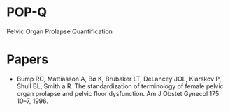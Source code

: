 # POP-Q #

Pelvic Organ Prolapse Quantification

# Papers #

- Bump RC, Mattiasson A, Bø K, Brubaker LT, DeLancey JOL, Klarskov P, Shull BL, Smith a R. The standardization of terminology of female pelvic organ prolapse and pelvic floor dysfunction. Am J Obstet Gynecol 175: 10–7, 1996.